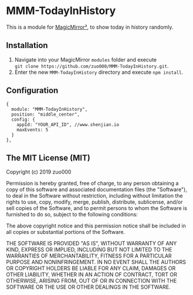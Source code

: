 # MMM-TodayInHistory
This is a module for [MagicMirror²](https://github.com/MichMich/MagicMirror), to show today in history randomly.

## Installation

1. Navigate into your MagicMirror `modules` folder and execute<br>
`git clone https://github.com/zuo000/MMM-TodayInHistory.git`.
2. Enter the new `MMM-TodayInHistory` directory and execute `npm install`.

## Configuration

```
{
  module: "MMM-TodayInHistory",
  position: "middle_center",
  config: {
    appId: "YOUR_API_ID", //www.shenjian.io
    maxEvents: 5
  }
},
```
## The MIT License (MIT)

Copyright (c) 2019 zuo000

Permission is hereby granted, free of charge, to any person obtaining a copy
of this software and associated documentation files (the "Software"), to deal
in the Software without restriction, including without limitation the rights
to use, copy, modify, merge, publish, distribute, sublicense, and/or sell
copies of the Software, and to permit persons to whom the Software is
furnished to do so, subject to the following conditions:

The above copyright notice and this permission notice shall be included in all
copies or substantial portions of the Software.

THE SOFTWARE IS PROVIDED "AS IS", WITHOUT WARRANTY OF ANY KIND, EXPRESS OR
IMPLIED, INCLUDING BUT NOT LIMITED TO THE WARRANTIES OF MERCHANTABILITY,
FITNESS FOR A PARTICULAR PURPOSE AND NONINFRINGEMENT. IN NO EVENT SHALL THE
AUTHORS OR COPYRIGHT HOLDERS BE LIABLE FOR ANY CLAIM, DAMAGES OR OTHER
LIABILITY, WHETHER IN AN ACTION OF CONTRACT, TORT OR OTHERWISE, ARISING FROM,
OUT OF OR IN CONNECTION WITH THE SOFTWARE OR THE USE OR OTHER DEALINGS IN THE
SOFTWARE.
